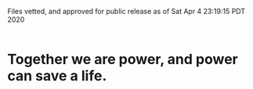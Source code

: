 Files vetted, and approved for public release as of Sat Apr  4 23:19:15 PDT 2020<br><br><h1>Together we are power, and power can save a life.</h1>

